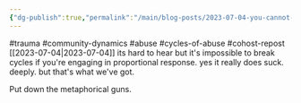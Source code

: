 ```yaml
---
{"dg-publish":true,"permalink":"/main/blog-posts/2023-07-04-you-cannot-be-invested-in-breaking-cycles-of-abuse-if-you-engage-in-proportional-response/","noteIcon":"","created":"2023-08-09T14:51:09.776-04:00","updated":"2023-10-06T22:48:49.292-04:00"}
---
```


#trauma #community-dynamics #abuse #cycles-of-abuse #cohost-repost
[[2023-07-04\|2023-07-04]]
its hard to hear but it's impossible to break cycles if you're engaging in proportional response. yes it really does suck. deeply. but that's what we've got.

Put down the metaphorical guns.
